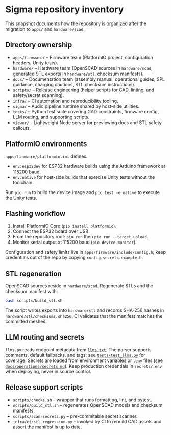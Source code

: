 # Sigma repository inventory

This snapshot documents how the repository is organized after the migration to
`apps/` and `hardware/scad`.

## Directory ownership

- `apps/firmware/` – Firmware team (PlatformIO project, configuration headers,
  Unity tests).
- `hardware/` – Hardware team (OpenSCAD sources in `hardware/scad`, generated
  STL exports in `hardware/stl`, checksum manifests).
- `docs/` – Documentation team (assembly manual, operational guides, SPL
  guidance, charging cautions, STL checksum instructions).
- `scripts/` – Release engineering (helper scripts for CAD, linting, and
  safety/secret scanning).
- `infra/` – CI automation and reproducibility tooling.
- `sigma/` – Audio pipeline runtime shared by host-side utilities.
- `tests/` – Python test suite covering CAD constraints, firmware config, LLM
  routing, and supporting scripts.
- `viewer/` – Lightweight Node server for previewing docs and STL safety callouts.

## PlatformIO environments

`apps/firmware/platformio.ini` defines:

- `env:esp32dev` for ESP32 hardware builds using the Arduino framework at
  115200 baud.
- `env:native` for host-side builds that exercise Unity tests without the
  toolchain.

Run `pio run` to build the device image and `pio test -e native` to execute the
Unity tests.

## Flashing workflow

1. Install PlatformIO Core (`pip install platformio`).
2. Connect the ESP32 board over USB.
3. From the repository root: `pio run` then `pio run --target upload`.
4. Monitor serial output at 115200 baud (`pio device monitor`).

Configuration and safety limits live in `apps/firmware/include/config.h`; keep
credentials out of the repo by copying `config.secrets.example.h`.

## STL regeneration

OpenSCAD sources reside in `hardware/scad`.  Regenerate STLs and the checksum
manifest with:

```bash
bash scripts/build_stl.sh
```

The script writes exports into `hardware/stl` and records SHA-256 hashes in
`hardware/stl/checksums.sha256`.  CI validates that the manifest matches the
committed meshes.

## LLM routing and secrets

`llms.py` reads endpoint metadata from [`llms.txt`](../llms.txt).  The parser
supports comments, default fallbacks, and tags; see
[`tests/test_llms.py`](../tests/test_llms.py) for coverage.  Secrets are
loaded from environment variables or `.env` files (see
[`docs/operations/secrets.md`](secrets.md)).  Keep production credentials in
`secrets/.env` when deploying, never in source control.

## Release support scripts

- `scripts/checks.sh` – wrapper that runs formatting, lint, and pytest.
- `scripts/build_stl.sh` – regenerates OpenSCAD models and checksum manifests.
- `scripts/scan-secrets.py` – pre-commitable secret scanner.
- `infra/ci/stl_regression.py` – invoked by CI to rebuild CAD assets and assert
  the manifest is up to date.
